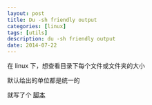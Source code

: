 ```yaml
---
layout: post
title: Du -sh friendly output
categories: [linux]
tags: [utils]
description: du -sh friendly output
date: 2014-07-22
---
```


在 linux 下，想查看目录下每个文件或文件夹的大小

默认给出的单位都是统一的

就写了个 [脚本](https://github.com/ZhengxianLan/notes/blob/master/utils/dus)

